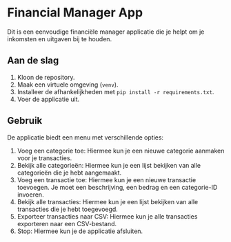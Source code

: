 # Financial Manager App

Dit is een eenvoudige financiële manager applicatie die je helpt om je inkomsten en uitgaven bij te houden.

## Aan de slag

1. Kloon de repository.
2. Maak een virtuele omgeving (`venv`).
3. Installeer de afhankelijkheden met `pip install -r requirements.txt`.
4. Voer de applicatie uit.

## Gebruik

De applicatie biedt een menu met verschillende opties:

1. Voeg een categorie toe: Hiermee kun je een nieuwe categorie aanmaken voor je transacties.
2. Bekijk alle categorieën: Hiermee kun je een lijst bekijken van alle categorieën die je hebt aangemaakt.
3. Voeg een transactie toe: Hiermee kun je een nieuwe transactie toevoegen. Je moet een beschrijving, een bedrag en een categorie-ID invoeren.
4. Bekijk alle transacties: Hiermee kun je een lijst bekijken van alle transacties die je hebt toegevoegd.
5. Exporteer transacties naar CSV: Hiermee kun je alle transacties exporteren naar een CSV-bestand.
6. Stop: Hiermee kun je de applicatie afsluiten.